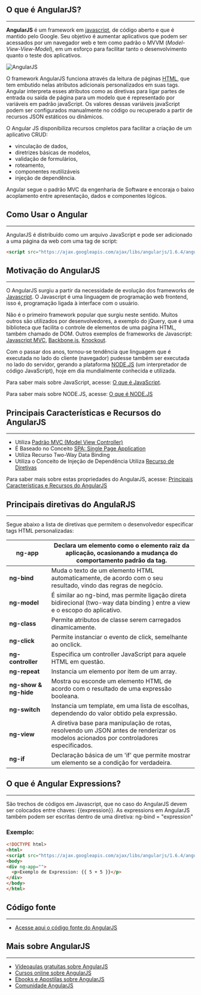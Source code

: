 ## O que é AngularJS?

------

**AngularJS** é um framework em j[avascript](https://www.portalgsti.com.br/javascript/), de código aberto e que é mantido pelo Google. Seu objetivo é aumentar aplicativos que podem ser acessados por um navegador web e tem como padrão o MVVM (*Model-View-View-Model*), em um esforço para facilitar tanto o desenvolvimento quanto o teste dos aplicativos.

![AngularJS](https://www.portalgsti.com.br/media/uploads/editor-uploads/marcomascarenhas/2016/07/28/angularjs.png)

O framework AngularJS funciona através da leitura de páginas [HTML](https://www.portalgsti.com.br/html/), que tem embutido nelas atributos adicionais personalizados em suas tags. Angular interpreta esses atributos como as diretivas para ligar partes de entrada ou saída de página para um modelo que é representado por variáveis em padrão javaScript. Os valores dessas variáveis javaScript podem ser configurados manualmente no código ou recuperado a partir de recursos JSON estáticos ou dinâmicos.

O Angular JS disponibiliza recursos cmpletos para facilitar a criação de um aplicativo CRUD: 

- vinculação de dados, 
- diretrizes básicas de modelos, 
- validação de formulários, 
- roteamento, 
- componentes reutilizáveis 
- injeção de dependência.

Angular segue o padrão MVC da engenharia de Software e encoraja o baixo acoplamento entre apresentação, dados e componentes lógicos.

## Como Usar o Angular

------

AngularJS é distribuído como um arquivo JavaScript e pode ser adicionado a uma página da web com uma tag de script:

```html
<script src="https://ajax.googleapis.com/ajax/libs/angularjs/1.6.4/angular.min.js"></script>
```

## Motivação do AngularJS

------

O AngularJS surgiu a partir da necessidade de evolução dos frameworks de [Javascript](https://www.portalgsti.com.br/javascript/). O Javascript é uma linguagem de programação web frontend, isso é, programação ligada à interface com o usuário.

Não é o primeiro framework popular que surgiu  neste sentido. Muitos outros são utilizados por desenvolvedores, a exemplo do jQuery, que é uma biblioteca que facilita o controle de elementos de uma página HTML, também chamado de DOM. Outros exemplos de frameworks de Javascript: [Javascript MVC](http://javascriptmvc.com/), [Backbone.js](http://backbonejs.org/), [Knockout](http://knockoutjs.com/).

Com o passar dos anos, tornou-se tendência que linguagem que é executada no lado do cliente (navegador) pudesse também ser executada no lado do servidor, gerando a plataforma [NODE.JS](https://www.portalgsti.com.br/node-js/) (um interpretador de código JavaScript), hoje em dia mundialmente conhecida e utilizada.

Para saber mais sobre JavaScript, acesse: [O que é JavaScript](https://www.portalgsti.com.br/javascript/sobre/).

Para saber mais sobre NODE.JS, acesse: [O que é NODE.JS](https://www.portalgsti.com.br/javascript/sobre/)

## Principais Características e Recursos do AngularJS

------

- Utiliza [Padrão MVC (Model View Controller)](https://www.portalgsti.com.br/2017/08/padrao-mvc-arquitetura-model-view-controller.html)
- É Baseado no Conceito [SPA: Single Page Application](https://www.portalgsti.com.br/2017/08/single-page-application-spa.html)
- Utiliza Recurso Two-Way Data Binding
- Utiliza o Conceito de Injeção de Dependência
  Utiliza [Recurso de Diretivas](https://www.portalgsti.com.br/2017/08/usando-diretivas-no-angularjs.html)

Para saber mais sobre estas propriedades do AngularJS, acesse: [Principais Características e Recursos do AngularJS](https://www.portalgsti.com.br/2017/08/principais-caracteristicas-e-recursos-do-angularjs.html)

## Principais diretivas do AngulaRJS

------

Segue abaixo a lista de diretivas que permitem o desenvolvedor especificar tags HTML personalizadas:

| **ng-app**            | Declara um elemento como o elemento raiz da aplicação, ocasionando a mudança do comportamento padrão da tag. |
| --------------------- | ------------------------------------------------------------ |
| **ng-bind**           | Muda o texto de um elemento HTML automaticamente, de acordo com o seu resultado, vindo das regras de negócio. |
| **ng-model**          | É similar ao ng-bind, mas permite ligação direta bidirecional (two-way data binding ) entre a view e o escopo do aplicativo. |
| **ng-class**          | Permite atributos de classe serem carregados dinamicamente.  |
| **ng-click**          | Permite instanciar o evento de click, semelhante ao onclick. |
| **ng-controller**     | Especifica um controller JavaScript para aquele HTML em questão. |
| **ng-repeat**         | Instancia um elemento por item de um array.                  |
| **ng-show & ng-hide** | Mostra ou esconde um elemento HTML de acordo com o resultado de uma expressão booleana. |
| **ng-switch**         | Instancia um template, em uma lista de escolhas, dependendo do valor obtido pela expressão. |
| **ng-view**           | A diretiva base para manipulação de rotas, resolvendo um JSON antes de renderizar os modelos acionados por controladores especificados. |
| **ng-if**             | Declaração básica de um 'if' que permite mostrar um elemento se a condição for verdadeira. |





## O que é Angular Expressions?



------



São trechos de códigos em Javascript, que no caso do AngularJS devem ser colocados entre chaves: {{expression}}. As expressions em AngularJS também podem ser escritas dentro de uma diretiva: ng-bind = "expression"

### Exemplo:

```html
<!DOCTYPE html>
<html>
<script src="https://ajax.googleapis.com/ajax/libs/angularjs/1.6.4/angular.min.js"></script>
<body>
<div ng-app="">
  <p>Exemplo de Expression: {{ 5 + 5 }}</p>
</div>
</body>
</html>
```



## Código fonte

------

- [Acesse aqui o código fonte do AngularJS](https://github.com/danielschmitz/livro-angula)

## Mais sobre AngularJS

------

- [Vídeoaulas gratuitas sobre AngularJS](https://www.portalgsti.com.br/videos/?criteria=&category=desenvolvimento&community=angularjs&order=0#)
- [Cursos online sobre AngularJS](https://www.portalgsti.com.br/angularjs/cursos/)
- [Ebooks e Apostilas sobre AngularJS](https://www.portalgsti.com.br/angularjs/materiais/)
- [Comunidade AngularJS](https://www.portalgsti.com.br/angularjs/)